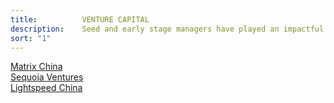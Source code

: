 ```yaml
---
title:          VENTURE CAPITAL
description:    Seed and early stage managers have played an impactful role in fueling dramatic innovation in China.
sort: "1"
---
```




[Matrix China](#)<br>
[Sequoia Ventures](#)<br>
[Lightspeed China](#)